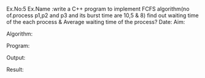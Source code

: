 Ex.No:5
Ex.Name :write a C++ program to implement FCFS algorithm(no of.process p1,p2 and p3 and its burst time are 10,5 & 8) find out waiting time of the each process & Average waiting time of the process?
Date:
Aim:


Algorithm:





Program:



Output:



Result:

